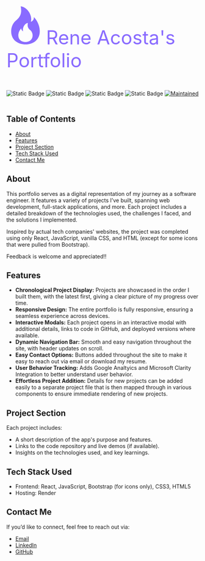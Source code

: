<svg xmlns="http://www.w3.org/2000/svg" width="100" height="100" fill="#896bff" class="bi bi-fire" viewBox="0 0 16 16">
  <path d="M8 16c3.314 0 6-2 6-5.5 0-1.5-.5-4-2.5-6 .25 1.5-1.25 2-1.25 2C11 4 9 .5 6 0c.357 2 .5 4-2 6-1.25 1-2 2.729-2 4.5C2 14 4.686 16 8 16m0-1c-1.657 0-3-1-3-2.75 0-.75.25-2 1.25-3C6.125 10 7 10.5 7 10.5c-.375-1.25.5-3.25 2-3.5-.179 1-.25 2 1 3 .625.5 1 1.364 1 2.25C11 14 9.657 15 8 15"/>
</svg> <span style="font-size:50px; color:#896bff">Rene Acosta's Portfolio</span><br><br><br>

![Static Badge](https://img.shields.io/badge/JavaScript-yellow)
![Static Badge](https://img.shields.io/badge/React-green)
![Static Badge](https://img.shields.io/badge/CSS3-blue)
![Static Badge](https://img.shields.io/badge/HTML5-orange)
[![Maintained](https://img.shields.io/badge/Maintained-yes-blue)](https://github.com/racosta323)
<br><br>



## Table of Contents

* [About](#about)
* [Features](#features)
* [Project Section](#project-section)
* [Tech Stack Used](#tech-stack-used)
* [Contact Me](#contact-me)


## About

This portfolio serves as a digital representation of my journey as a software engineer. It features a variety of projects I’ve built, spanning web development, full-stack applications, and more. Each project includes a detailed breakdown of the technologies used, the challenges I faced, and the solutions I implemented.

Inspired by actual tech companies' websites, the project was completed using only React, JavaScript, vanilla CSS, and HTML (except for some icons that were pulled from Bootstrap).

Feedback is welcome and appreciated!!

## Features

* **Chronological Project Display:** Projects are showcased in the order I built them, with the latest first, giving a clear picture of my progress over time.
* **Responsive Design:** The entire portfolio is fully responsive, ensuring a seamless experience across devices.
* **Interactive Modals:** Each project opens in an interactive modal with additional details, links to code in GitHub, and deployed versions where available.
* **Dynamic Navigation Bar:** Smooth and easy navigation throughout the site, with header updates on scroll.
* **Easy Contact Options:** Buttons added throughout the site to make it easy to reach out via email or download my resume. 
* **User Behavior Tracking:** Adds Google Analtyics and Microsoft Clarity Integration to better understand user behavior.
* **Effortless Project Addition:** Details for new projects can be added easily to a separate project file that is then mapped through in various components to ensure immediate rendering of new projects.


## Project Section 

Each project includes:

* A short description of the app's purpose and features.
* Links to the code repository and live demos (if available).
* Insights on the technologies used, and key learnings.


## Tech Stack Used

* Frontend: React, JavaScript, Bootstrap (for icons only), CSS3, HTML5
* Hosting: Render

## Contact Me

If you’d like to connect, feel free to reach out via:

* [Email](mailto:racosta323@gmail.com)
* [LinkedIn](https://www.linkedin.com/in/acostarene)
* [GitHub](https://github.com/racosta323/)

